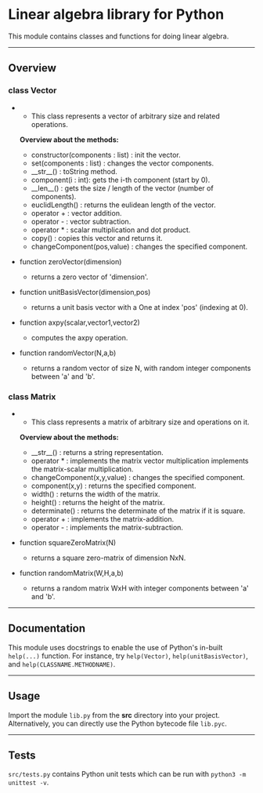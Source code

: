 # Linear algebra library for Python

This module contains classes and functions for doing linear algebra.

---

## Overview

### class Vector
-
    - This class represents a vector of arbitrary size and related operations.

    **Overview about the methods:**

    - constructor(components : list) : init the vector.
    - set(components : list) : changes the vector components.
    - \_\_str\_\_() : toString method.
    - component(i : int): gets the i-th component (start by 0).
    - \_\_len\_\_() : gets the size / length of the vector (number of components).
    - euclidLength() : returns the eulidean length of the vector.
    - operator + : vector addition.
    - operator - : vector subtraction.
    - operator * : scalar multiplication and dot product.
    - copy() : copies this vector and returns it.
    - changeComponent(pos,value) : changes the specified component.

- function zeroVector(dimension)
    - returns a zero vector of 'dimension'.
- function unitBasisVector(dimension,pos)
    - returns a unit basis vector with a One at index 'pos' (indexing at 0).
- function axpy(scalar,vector1,vector2)
    - computes the axpy operation.
- function randomVector(N,a,b)
    - returns a random vector of size N, with random integer components between 'a' and 'b'.

### class Matrix
-
    - This class represents a matrix of arbitrary size and operations on it.

    **Overview about the methods:**

    -  \_\_str\_\_() : returns a string representation.
    - operator * : implements the matrix vector multiplication
                   implements the matrix-scalar multiplication.
    - changeComponent(x,y,value) : changes the specified component.
    - component(x,y) : returns the specified component.
    - width() : returns the width of the matrix.
    - height() : returns the height of the matrix.
    - determinate() : returns the determinate of the matrix if it is square.
    - operator + : implements the matrix-addition.
    - operator - : implements the matrix-subtraction.

- function squareZeroMatrix(N)
    - returns a square zero-matrix of dimension NxN.
- function randomMatrix(W,H,a,b)
    - returns a random matrix WxH with integer components between 'a' and 'b'.
---

## Documentation

This module uses docstrings to enable the use of Python's in-built `help(...)` function.
For instance, try `help(Vector)`, `help(unitBasisVector)`, and `help(CLASSNAME.METHODNAME)`.

---

## Usage

Import the module `lib.py` from the **src** directory into your project.
Alternatively, you can directly use the Python bytecode file `lib.pyc`.

---

## Tests

`src/tests.py` contains Python unit tests which can be run with `python3 -m unittest -v`.
